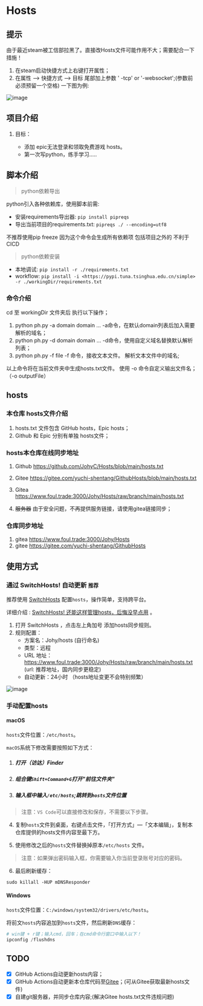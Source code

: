 # Hosts

## 提示

由于最近steam被工信部拉黑了。直接改Hosts文件可能作用不大；需要配合一下措施！

1. 在steam启动快捷方式上右键打开属性；
2. 在属性 --> 快捷方式 --> 目标 尾部加上参数 ' -tcp' or '-websocket';(参数前必须预留一个空格) 一下图为例:

![image](https://user-images.githubusercontent.com/38210128/165656916-1866dd64-a836-48f1-a95a-80dd9f49cb25.png)

## 项目介绍

1. 目标：

   - 添加 epic无法登录和领取免费游戏 hosts。
   - 第一次写python，练手学习.....

## 脚本介绍

> python依赖导出

python引入各种依赖库，使用脚本前需:

- 安装requirements导出器: `pip install pipreqs`
- 导出当前项目的requirements.txt: `pipreqs ./ --encoding=utf8`

不推荐使用pip freeze 因为这个命令会生成所有依赖项 包括项目之外的 不利于CICD

> python依赖安装

- 本地调试: `pip install -r ./requirements.txt`
- workflow: `pip install -i <https://pypi.tuna.tsinghua.edu.cn/simple> -r ./workingDir/requirements.txt`

### 命令介绍

cd 至 workingDir 文件夹后 执行以下操作；

1. python ph.py -a domain domain ...
   -a命令，在默认domain列表后加入需要解析的域名；
2. python ph.py -d domain domain ...
   -d命令，使用自定义域名替换默认解析列表；
3. python ph.py -f file
   -f 命令，接收文本文件。
   解析文本文件中的域名;

以上命令将在当前文件夹中生成hosts.txt文件。
使用 -o 命令自定义输出文件名；（-o outputFile）

## hosts

### 本仓库 hosts文件介绍

1. hosts.txt 文件包含 GitHub hosts，Epic hosts；
2. Github 和 Epic 分别有单独 hosts文件；

### hosts本仓库在线同步地址

1. Github   <https://github.com/JohyC/Hosts/blob/main/hosts.txt>

2. Gitee    <https://gitee.com/yuchi-shentang/GithubHosts/blob/main/hosts.txt>

3. Gitea    <https://www.foul.trade:3000/Johy/Hosts/raw/branch/main/hosts.txt>

4. ~~服务器~~  由于安全问题，不再提供服务链接，请使用gitea链接同步；

### 仓库同步地址

1. gitea <https://www.foul.trade:3000/Johy/Hosts>
2. gitee <https://gitee.com/yuchi-shentang/GithubHosts>

## 使用方式

### 通过 SwitchHosts! 自动更新 `推荐`

推荐使用  [SwitchHosts](https://swh.app/zh/) 配置`hosts`，操作简单，支持跨平台。

详细介绍 :   [SwitchHosts! 还能这样管理hosts，后悔没早点用](https://mp.weixin.qq.com/s/A37XnD3HdcGSWUflj6JujQ) 。

1. 打开  SwitchHosts ，点击左上角加号 添加hosts同步规则。
2. 规则配置：
   - 方案名：Johy/hosts (自行命名)
   - 类型：远程
   - URL 地址：<https://www.foul.trade:3000/Johy/Hosts/raw/branch/main/hosts.txt> (url: 推荐地址，国内同步更稳定)
   - 自动更新：24小时 （hosts地址变更不会特别频繁）

![image](https://user-images.githubusercontent.com/38210128/127502984-7ef25b7c-1901-4164-ab29-e5dbc487e63d.png)

### 手动配置hosts

#### macOS

`hosts`文件位置：`/etc/hosts`。

`macOS`系统下修改需要按照如下方式：

1. ##### 打开（访达）Finder

2. ##### 组合键`Shift+Command+G`打开"前往文件夹"

3. ##### 输入框中输入`/etc/hosts`;跳转到`hosts`文件位置

> 注意：`VS Code`可以直接修改和保存，不需要以下步骤。

4. 复制`hosts`文件到桌面，右键点击文件，「打开方式」—「文本编辑」，复制本仓库提供的hosts文件内容至最下方。

5. 使用修改之后的`hosts`文件替换掉原本`/etc/hosts` 文件。

> 注意：如果弹出密码输入框，你需要输入你当前登录账号对应的密码。

6. 最后刷新缓存：

```
sudo killall -HUP mDNSResponder
```

#### Windows

`hosts`文件位置：`C:/windows/system32/drivers/etc/hosts`。

将前文`hosts`内容追加到`hosts`文件，然后刷新`DNS`缓存：

```powershell
# win键 + r键；输入cmd，回车；在cmd命令行窗口中输入以下！
ipconfig /flushdns
```

## TODO

- [x] GitHub Actions自动更新hosts内容；
- [x] GitHub Actions自动更新本仓库代码至[Gitee](https://gitee.com/yuchi-shentang/GithubHosts)；(可从Gitee获取最新hosts文件)
- [x] 自建git服务器，并同步仓库内容;(解决Gitee hosts.txt文件违规问题)
